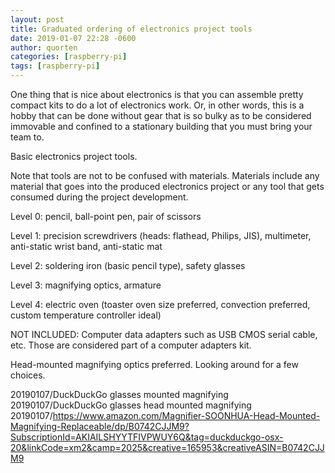 ```yaml
---
layout: post
title: Graduated ordering of electronics project tools
date: 2019-01-07 22:28 -0600
author: quorten
categories: [raspberry-pi]
tags: [raspberry-pi]
---
```


One thing that is nice about electronics is that you can assemble
pretty compact kits to do a lot of electronics work.  Or, in other
words, this is a hobby that can be done without gear that is so bulky
as to be considered immovable and confined to a stationary building
that you must bring your team to.

Basic electronics project tools.

Note that tools are not to be confused with materials.  Materials
include any material that goes into the produced electronics project
or any tool that gets consumed during the project development.

Level 0: pencil, ball-point pen, pair of scissors

Level 1: precision screwdrivers (heads: flathead, Philips, JIS),
multimeter, anti-static wrist band, anti-static mat

Level 2: soldering iron (basic pencil type), safety glasses

Level 3: magnifying optics, armature

Level 4: electric oven (toaster oven size preferred, convection
preferred, custom temperature controller ideal)

NOT INCLUDED: Computer data adapters such as USB CMOS serial cable,
etc.  Those are considered part of a computer adapters kit.

<!-- more -->

Head-mounted magnifying optics preferred.  Looking around for a few
choices.

20190107/DuckDuckGo glasses mounted magnifying  
20190107/DuckDuckGo glasses head mounted magnifying  
20190107/https://www.amazon.com/Magnifier-SOONHUA-Head-Mounted-Magnifying-Replaceable/dp/B0742CJJM9?SubscriptionId=AKIAILSHYYTFIVPWUY6Q&tag=duckduckgo-osx-20&linkCode=xm2&camp=2025&creative=165953&creativeASIN=B0742CJJM9

